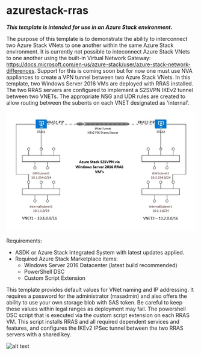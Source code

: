 # azurestack-rras

***This template is intended for use in an Azure Stack environment.***

The purpose of this template is to demonstrate the ability to interconnect two Azure Stack VNets to one another within the same Azure Stack environment.  It is currently not possible to inteconnect Azure Stack VNets to one another using the built-in Virtual Network Gateway:  https://docs.microsoft.com/en-us/azure-stack/user/azure-stack-network-differences.  Support for this is coming soon but for now one must use NVA appliances to create a VPN tunnel between two Azure Stack VNets.  In this template, two Windows Server 2016 VMs are deployed with RRAS installed.  The two RRAS servers are configured to implement a S2SVPN IKEv2 tunnel between two VNETs.  The appropriate NSG and UDR rules are created to allow routing between the subents on each VNET designated as 'internal'.  

![alt text](https://github.com/kevinsul/azurestack-rras/blob/master/stack-rras1.JPG)

Requirements:

- ASDK or Azure Stack Integrated System with latest updates applied.
- Required Azure Stack Marketplace items:
    -  Windows Server 2016 Datacenter (latest build recommended)
    -  PowerShell DSC 
	-  Custom Script Extension
    
This template provides default values for VNet naming and IP addressing.  It requires a password for the administrator (rrasadmin) and also offers the ability to use your own storage blob with SAS token.  Be careful to keep these values within legal ranges as deployment may fail.  The powershell DSC script that is executed via the custom script extension on each RRAS VM.  This script installs RRAS and all required dependent services and features, and configures the IKEv2 IPSec tunnel between the two RRAS servers with a shared key.

![alt text](https://github.com/lucidqdreams/vnetpeering/blob/master/Images/S2SVPNTunnelDetailed2.jpg)